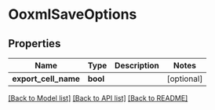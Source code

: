 # OoxmlSaveOptions

## Properties
Name | Type | Description | Notes
------------ | ------------- | ------------- | -------------
**export_cell_name** | **bool** |  | [optional] 

[[Back to Model list]](../README.md#documentation-for-models) [[Back to API list]](../README.md#documentation-for-api-endpoints) [[Back to README]](../README.md)


